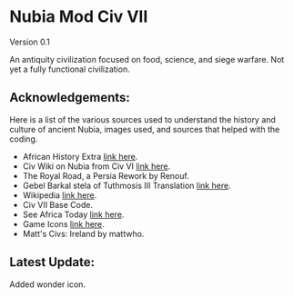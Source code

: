 # Nubia Mod Civ VII

Version 0.1

An antiquity civilization focused on food, science, and siege warfare. Not yet a fully functional civilization.

## Acknowledgements:

Here is a list of the various sources used to understand the history and culture of ancient Nubia, images used, and sources that helped with the coding.

 - African History Extra [link here](https://www.africanhistoryextra.com/p/the-ancient-city-of-meroe-the-capital).
 - Civ Wiki on Nubia from Civ VI [link here](https://civilization.fandom.com/wiki/Nubian_(Civ6)).
 - The Royal Road, a Persia Rework by Renouf.
 - Gebel Barkal stela of Tuthmosis III Translation [link here](https://mjn.host.cs.st-andrews.ac.uk/egyptian/texts/corpus/pdf/GebelBarkalTuthmosisIII.pdf).
 - Wikipedia [link here](https://en.wikipedia.org/wiki/Kingdom_of_Kush).
 - Civ VII Base Code.
 - See Africa Today [link here](https://seeafricatoday.com/destinations/northern-africa/the-history-of-the-kingdom-of-kush/).
 - Game Icons [link here](https://game-icons.net/1x1/delapouite/siege-tower.html#download).
 - Matt's Civs: Ireland by mattwho.

## Latest Update:

Added wonder icon.